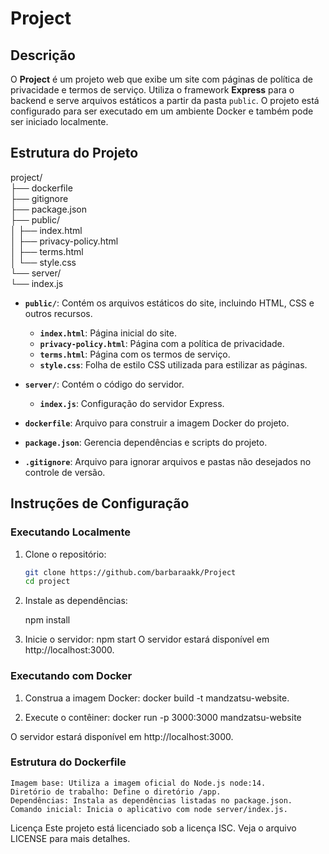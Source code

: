 # Project

## Descrição

O **Project** é um projeto web que exibe um site com páginas de política de privacidade e termos de serviço. Utiliza o framework **Express** para o backend e serve arquivos estáticos a partir da pasta `public`. O projeto está configurado para ser executado em um ambiente Docker e também pode ser iniciado localmente.

## Estrutura do Projeto

project/ <br>
├── dockerfile <br>
├── gitignore<br>
├── package.json<br>
├── public/<br>
│ ├── index.html<br>
│ ├── privacy-policy.html<br>
│ ├── terms.html<br>
│ └── style.css<br>
└── server/<br>
└── index.js<br>

- **`public/`**: Contém os arquivos estáticos do site, incluindo HTML, CSS e outros recursos.
  - **`index.html`**: Página inicial do site.
  - **`privacy-policy.html`**: Página com a política de privacidade.
  - **`terms.html`**: Página com os termos de serviço.
  - **`style.css`**: Folha de estilo CSS utilizada para estilizar as páginas.

- **`server/`**: Contém o código do servidor.
  - **`index.js`**: Configuração do servidor Express.

- **`dockerfile`**: Arquivo para construir a imagem Docker do projeto.

- **`package.json`**: Gerencia dependências e scripts do projeto.

- **`.gitignore`**: Arquivo para ignorar arquivos e pastas não desejados no controle de versão.

## Instruções de Configuração

### Executando Localmente

1. Clone o repositório:
   ```bash
   git clone https://github.com/barbaraakk/Project
   cd project

2. Instale as dependências:

    npm install

3. Inicie o servidor:
    npm start
    O servidor estará disponível em http://localhost:3000.


### Executando com Docker

1. Construa a imagem Docker:
    docker build -t mandzatsu-website.

2. Execute o contêiner:
    docker run -p 3000:3000 mandzatsu-website

O servidor estará disponível em http://localhost:3000.


### Estrutura do Dockerfile
    Imagem base: Utiliza a imagem oficial do Node.js node:14.
    Diretório de trabalho: Define o diretório /app.
    Dependências: Instala as dependências listadas no package.json.
    Comando inicial: Inicia o aplicativo com node server/index.js.


Licença
    Este projeto está licenciado sob a licença ISC. Veja o arquivo LICENSE para mais detalhes.
